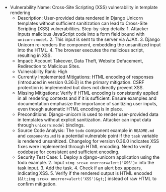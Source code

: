 - Vulnerability Name: Cross-Site Scripting (XSS) vulnerability in template rendering
    - Description: User-provided data rendered in Django Unicorn templates without sufficient sanitization can lead to Cross-Site Scripting (XSS) vulnerabilities. Step-by-step details: 1. Attacker inputs malicious JavaScript code into a form field bound with `unicorn:model`. 2. This input is sent to the server via AJAX. 3. Django Unicorn re-renders the component, embedding the unsanitized input into the HTML. 4. The browser executes the malicious script, resulting in XSS.
    - Impact: Account Takeover, Data Theft, Website Defacement, Redirection to Malicious Sites.
    - Vulnerability Rank: High
    - Currently Implemented Mitigations: HTML encoding of responses (introduced in version 0.36.0) is the primary mitigation. CSRF protection is implemented but does not directly prevent XSS.
    - Missing Mitigations: Verify if HTML encoding is consistently applied in all rendering contexts and if it is sufficient. Ensure examples and documentation emphasize the importance of sanitizing user inputs, even though automatic HTML encoding is in place.
    - Preconditions: Django-unicorn is used to render user-provided data in templates without explicit sanitization. Attacker can input data through `unicorn:model` bindings.
    - Source Code Analysis: The `todo` component example in `README.md` and `components.md` is a potential vulnerable point if the `task` variable is rendered unsanitized. Changelog for version 0.36.0 indicates XSS fixes were implemented through HTML encoding. Need to verify codebase for consistent and sufficient encoding.
    - Security Test Case: 1. Deploy a django-unicorn application using the todo example. 2. Input `<img src=x onerror=alert('XSS')>` into the task input. 3. Add the task. 4. Check if an alert box appears, indicating XSS. 5. Verify if the rendered output is HTML encoded (`&lt;img src=x onerror=alert('XSS')&gt;`) instead of raw HTML to confirm mitigation.
